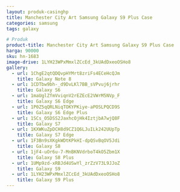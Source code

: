 ```yaml
---
layout: produk-casinghp
title: Manchester City Art Samsung Galaxy S9 Plus Case
categories: samsung
tags: galaxy

# Produk
product-title: Manchester City Art Samsung Galaxy S9 Plus Case
harga: 90000
sku: hn-1683
image-drive: 1LYH23WPxMmxlZCcEd_3kUAdDxeoOSHo8
gallery:
  - url: 1ChgE2qtQDQvpHYMrt8zriFs4ECeHcQJm
    title: Galaxy Note 8
  - url: 1CDTbw9bh-_d9DvLKl7BB_sVPvuj6jrhr
    title: Galaxy S6
  - url: 1maUglZfmVviqnV2rEZEcE2VWrM5NVp_F
    title: Galaxy S6 Edge
  - url: 1P0Z5qQRLNiqTOKYPKiye-aPOSLPQCD9S
    title: Galaxy S6 Edge Plus
  - url: 1SCs_O5DSS2JaxhcOjHk4IztjbA7wjQ8F
    title: Galaxy S7
  - url: 1KXWKuZpDCH8d9CZ1Q6LJuILk242UUpTp
    title: Galaxy S7 Edge
  - url: 1F3Bn9sXKgkWDtKPkHI-dpQSvBqOV5Jdi
    title: Galaxy S8
  - url: 1jF4-uOr6u-7-MnBKNVdrboT4kO5Zbm1X
    title: Galaxy S8 Plus
  - url: 1UMp9zd-xRBJd4USwYl_zrZzV73L9JJoZ
    title: Galaxy S9
  - url: 1LYH23WPxMmxlZCcEd_3kUAdDxeoOSHo8
    title: Galaxy S9 Plus
---
```


